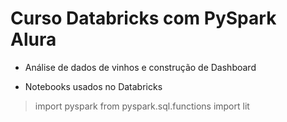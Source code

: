 # Curso Databricks com PySpark Alura

- Análise de dados de vinhos e construção de Dashboard

- Notebooks usados no Databricks

>
> import pyspark
> from pyspark.sql.functions import lit
>